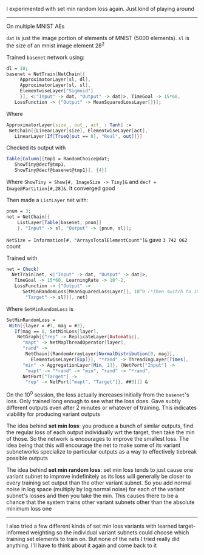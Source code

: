 I experimented with set min random loss again. Just kind of playing around

---

On multiple MNIST AEs

`dat` is just the image portion of elements of MNIST (5000 elements). `sl` is the size of an mnist image element $28^2$

Trained `basenet` network using:
```mathematica
dl = 10;
basenet = NetTrain[NetChain[{
     ApproximatorLayer[sl, dl],
     ApproximatorLayer[sl, sl],
     ElementwiseLayer["Sigmoid"]
     }], <|"Input" -> dat, "Output" -> dat|>, TimeGoal -> 15*60, 
   LossFunction -> {"Output" -> MeanSquaredLossLayer[]}];
```

Where
```mathematica
ApproximatorLayer[size_, out_, act_ : Tanh] := 
 NetChain[{LinearLayer[size], ElementwiseLayer[act], 
   LinearLayer[If[TrueQ[out == 0], "Real", out]]}]
```

Checked its output with 
```mathematica
Table[Column[{tmp1 = RandomChoice@dat;
   ShowTiny@decf@tmp1,
   ShowTiny@decf@basenet@tmp1}], {4}]
```

Where `ShowTiny = Show[#, ImageSize -> Tiny]&` and `decf = Image@Partition[#,28]&`. It converged good

Then made a `ListLayer` net with:
```mathematica
pnum = 3;
net = NetChain[{
    ListLayer[Table[basenet, pnum]]
    }, "Input" -> sl, "Output" -> {pnum, sl}];
```

`NetSize = Information[#, "ArraysTotalElementCount"]&` gave `3 742 062` count

Trained with
```mathematica
net = Check[
  NetTrain[net, <|"Input" -> dat, "Output" -> dat|>, 
   TimeGoal -> 15*60, LearningRate -> 10^-2, 
   LossFunction -> {"Output" -> 
      SetMinRandomLoss[MeanSquaredLossLayer[], 10^0 (*Then switch to 10^-1 and train again*), 
       "Target" -> sl]}], net]
```

Where `SetMinRandomLoss` is
```mathematica
SetMinRandomLoss = 
 With[{layer = #1, mag = #2}, 
   If[mag == 0, SetMinLoss[layer], 
    NetGraph[{"rep" -> ReplicateLayer[Automatic], 
      "mapt" -> NetMapThreadOperator[layer], 
      "rand" -> 
       NetChain[{RandomArrayLayer[NormalDistribution[0, mag]], 
         ElementwiseLayer[Exp]}], "*rand" -> ThreadingLayer[Times], 
      "min" -> AggregationLayer[Min, 1]}, {NetPort["Input"] -> 
       "mapt" -> "*rand" -> "min", "rand" -> "*rand", 
      NetPort["Target"] -> 
       "rep" -> NetPort["mapt", "Target"]}, ##3]]] &
```

On the $10^0$ session, the loss actually increases initially from the `basenet`'s loss. Only trained long enough to see what the loss does. Gave subtly different outputs even after 2 minutes or whatever of training. This indicates viability for producing variant outputs

The idea behind __set min loss__: you produce a bunch of similar outputs, find the regular loss of each output individually wrt the target, then take the min of those. So the network is encourages to improve the smallest loss. The idea being that this will encourage the net to make some of its variant subnetworks specialize to particular outputs as a way to effectively tiebreak possible outputs

The idea behind __set min random loss__: set min loss tends to just cause one variant subnet to improve indefinitely as its loss will generally be closer to every training set output than the other variant subnet. So you add normal noise in log space (multiply by log normal noise) for each of the variant subnet's losses and then you take the min. This causes there to be a chance that the system trains other variant subnets other than the absolute minimum loss one

---

I also tried a few different kinds of set min loss variants with learned target-informed weighting so the individual variant subnets could choose which training set elements to train on. But none of the nets I tried really did anything. I'll have to think about it again and come back to it

